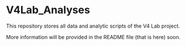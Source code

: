 # V4Lab_Analyses
This repository stores all data and analytic scripts of the V4 Lab project.

More information will be provided in the README file (that is here) soon.
